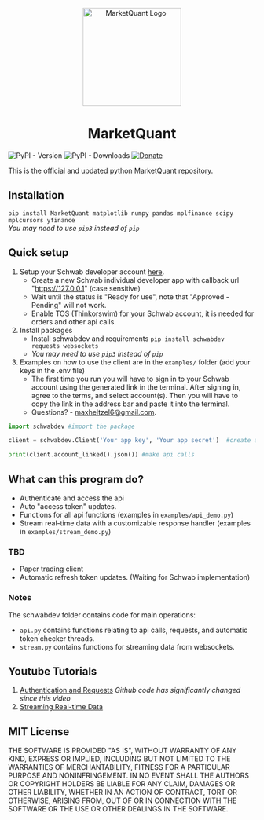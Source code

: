 <p align="center">
  <img src="https://example.com/logo.png" alt="MarketQuant Logo" width="200"/>
</p>

<h1 align="center">MarketQuant</h1>

![PyPI - Version](https://img.shields.io/pypi/v/schwabdev) ![PyPI - Downloads](https://img.shields.io/pypi/dm/marketquant) [![Donate](https://img.shields.io/badge/Donate-PayPal-green.svg)](https://paypal.me/maxheltzel2?country.x=US&locale.x=en_US)

This is the official and updated python MarketQuant repository.

## Installation 
`pip install MarketQuant matplotlib numpy pandas mplfinance scipy mplcursors yfinance`  
*You may need to use `pip3` instead of `pip`*

## Quick setup
1. Setup your Schwab developer account [here](https://beta-developer.schwab.com/).
   - Create a new Schwab individual developer app with callback url "https://127.0.0.1" (case sensitive) 
   - Wait until the status is "Ready for use", note that "Approved - Pending" will not work.
   - Enable TOS (Thinkorswim) for your Schwab account, it is needed for orders and other api calls.
2. Install packages
   - Install schwabdev and requirements `pip install schwabdev requests websockets`
   - *You may need to use `pip3` instead of `pip`*
3. Examples on how to use the client are in the `examples/` folder (add your keys in the .env file)  
   - The first time you run you will have to sign in to your Schwab account using the generated link in the terminal. After signing in, agree to the terms, and select account(s). Then you will have to copy the link in the address bar and paste it into the terminal. 
   - Questions? - maxheltzel6@gmail.com.  
```py
import schwabdev #import the package

client = schwabdev.Client('Your app key', 'Your app secret')  #create a client

print(client.account_linked().json()) #make api calls
```

## What can this program do?
 - Authenticate and access the api 
 - Auto "access token" updates.
 - Functions for all api functions (examples in `examples/api_demo.py`)
 - Stream real-time data with a customizable response handler (examples in `examples/stream_demo.py`)
 ### TBD 
 - Paper trading client
 - Automatic refresh token updates. (Waiting for Schwab implementation)
### Notes
The schwabdev folder contains code for main operations:     
 - `api.py` contains functions relating to api calls, requests, and automatic token checker threads.
 - `stream.py` contains functions for streaming data from websockets.

## Youtube Tutorials
1. [Authentication and Requests](https://www.youtube.com/watch?v=kHbom0KIJwc&ab_channel=TylerBowers) *Github code has significantly changed since this video*
2. [Streaming Real-time Data](https://www.youtube.com/watch?v=t7F2dUecgWc&list=PLs4JLWxBQIxpbvCj__DjAc0RRTlBz-TR8&index=2&ab_channel=TylerBowers)

## MIT License

THE SOFTWARE IS PROVIDED "AS IS", WITHOUT WARRANTY OF ANY KIND, EXPRESS OR
IMPLIED, INCLUDING BUT NOT LIMITED TO THE WARRANTIES OF MERCHANTABILITY,
FITNESS FOR A PARTICULAR PURPOSE AND NONINFRINGEMENT. IN NO EVENT SHALL THE
AUTHORS OR COPYRIGHT HOLDERS BE LIABLE FOR ANY CLAIM, DAMAGES OR OTHER
LIABILITY, WHETHER IN AN ACTION OF CONTRACT, TORT OR OTHERWISE, ARISING FROM,
OUT OF OR IN CONNECTION WITH THE SOFTWARE OR THE USE OR OTHER DEALINGS IN THE
SOFTWARE.
